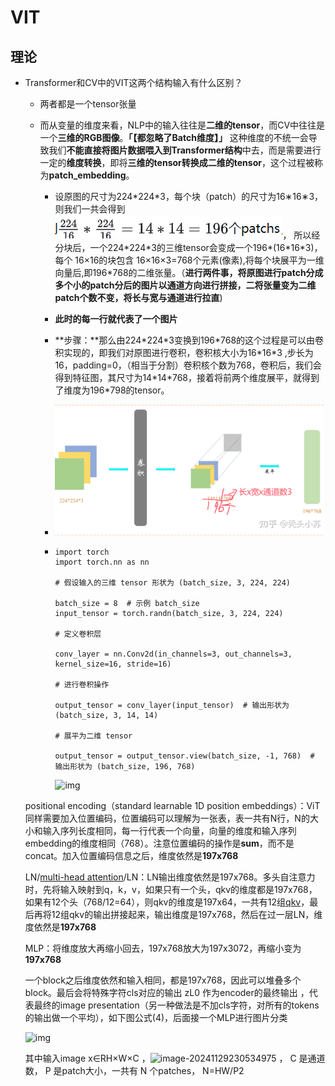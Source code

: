 # VIT

## 理论

- Transformer和CV中的VIT这两个结构输入有什么区别？

  - 两者都是一个tensor张量

  - 而从变量的维度来看，NLP中的输入往往是**二维的tensor**，而CV中往往是一个**三维的RGB图像**。**「【都忽略了Batch维度】」** 这种维度的不统一会导致我们**不能直接将图片数据喂入到Transformer结构**中去，而是需要进行一定的**维度转换**，即将**三维的tensor转换成二维的tensor**，这个过程被称为**patch_embedding**。

    - 设原图的尺寸为224\*224\*3，每个块（patch）的尺寸为16∗16∗3，则我们一共会得到![image-20241118110455841](VIT.assets/image-20241118110455841.png)， 所以经分块后，一个224\*224\*3的三维tensor会变成一个196\*(16\*16\*3)，每个 16×16的块包含 16×16×3=768个元素(像素),将每个块展平为一维向量后,即196*768的二维张量。（**进行两件事，将原图进行patch分成多个小的patch分后的图片以通道方向进行拼接，二将张量变为二维patch个数不变，将长与宽与通道进行拉直**)

    - **此时的每一行就代表了一个图片**

    - **步骤：**那么由224\*224\*3变换到196\*768的这个过程是可以由卷积实现的，即我们对原图进行卷积，卷积核大小为16\*16\*3 ,步长为16，padding=0，（相当于分割）卷积核个数为768，卷积后，我们会得到特征图，其尺寸为14\*14\*768，接着将前两个维度展平，就得到了维度为196*798的tensor。

    - ![image-20241118111520890](VIT.assets/image-20241118111520890.png)

    - ```
      import torch
      import torch.nn as nn
      
      # 假设输入的三维 tensor 形状为 (batch_size, 3, 224, 224)
      
      batch_size = 8  # 示例 batch_size
      input_tensor = torch.randn(batch_size, 3, 224, 224)
      
      # 定义卷积层
      
      conv_layer = nn.Conv2d(in_channels=3, out_channels=3, kernel_size=16, stride=16)
      
      # 进行卷积操作
      
      output_tensor = conv_layer(input_tensor)  # 输出形状为 (batch_size, 3, 14, 14)
      
      # 展平为二维 tensor
      
      output_tensor = output_tensor.view(batch_size, -1, 768)  # 输出形状为 (batch_size, 196, 768)
      ```

      

      

      ![img](https://picx.zhimg.com/v2-8149cb4491345c336bdfc9fef82d1f33_r.jpg)

  positional encoding（standard learnable 1D position embeddings）：ViT同样需要加入位置编码，位置编码可以理解为一张表，表一共有N行，N的大小和输入序列长度相同，每一行代表一个向量，向量的维度和输入序列embedding的维度相同（768）。注意位置编码的操作是**sum**，而不是concat。加入位置编码信息之后，维度依然是**197x768**

   LN/[multi-head attention](https://zhida.zhihu.com/search?content_id=187046120&content_type=Article&match_order=1&q=multi-head+attention&zhida_source=entity)/LN：LN输出维度依然是197x768。多头自注意力时，先将输入映射到q，k，v，如果只有一个头，qkv的维度都是197x768，如果有12个头（768/12=64），则qkv的维度是197x64，一共有12组[qkv](https://zhida.zhihu.com/search?content_id=187046120&content_type=Article&match_order=3&q=qkv&zhida_source=entity)，最后再将12组qkv的输出拼接起来，输出维度是197x768，然后在过一层LN，维度依然是**197x768**

   MLP：将维度放大再缩小回去，197x768放大为197x3072，再缩小变为**197x768**

  一个block之后维度依然和输入相同，都是197x768，因此可以堆叠多个block。最后会将特殊字符cls对应的输出 zL0 作为encoder的最终输出 ，代表最终的image presentation（另一种做法是不加cls字符，对所有的tokens的输出做一个平均），如下图公式(4)，后面接一个MLP进行图片分类

  ![img](https://pic4.zhimg.com/v2-ebf697b1994598019a6a59855dc0dbed_1440w.jpg)

  其中输入image x∈RH×W×C ，![image-20241129230534975](../../../../Typora/image/image-20241129230534975.png) ， C 是通道数， P 是patch大小，一共有 N 个patches， N=HW/P2
